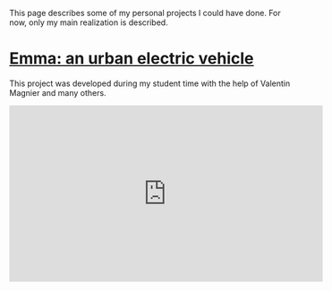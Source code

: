 <!--
.. title: Projects
.. slug: projects
.. date: 2019-05-03 15:13:15 UTC+08:00
.. tags: 
.. category: 
.. link: 
.. description: 
.. type: text
-->


This page describes some of my personal projects I could have done. For now, only my main realization is described. 

<h1> <a href="/emma/index.html"> Emma: an urban electric vehicle</a> </h1>

This project was developed during my student time with the help of Valentin Magnier and many others.

<iframe width="560" height="315" src="https://www.youtube.com/embed/egFvB4YxjMU" frameborder="0" allow="accelerometer; autoplay; encrypted-media; gyroscope; picture-in-picture" allowfullscreen></iframe>

<br>







